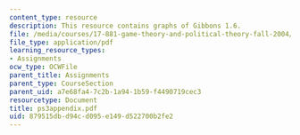 ```yaml
---
content_type: resource
description: This resource contains graphs of Gibbons 1.6.
file: /media/courses/17-881-game-theory-and-political-theory-fall-2004/879515dbd94cd095e149d522700b2fe2_ps3appendix.pdf
file_type: application/pdf
learning_resource_types:
- Assignments
ocw_type: OCWFile
parent_title: Assignments
parent_type: CourseSection
parent_uid: a7e68fa4-7c2b-1a94-1b59-f4490719cec3
resourcetype: Document
title: ps3appendix.pdf
uid: 879515db-d94c-d095-e149-d522700b2fe2
---
```

